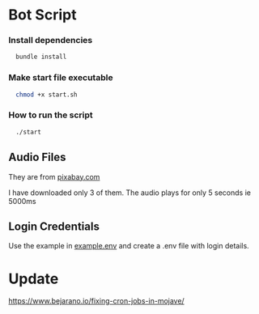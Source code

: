 # Bot Script

### Install dependencies

```sh
  bundle install
```

### Make start file executable
```sh
  chmod +x start.sh
```

### How to run the script
```sh
  ./start
```

## Audio Files
They are from [pixabay.com](https://pixabay.com/sound-effects/search/wav/)

I have downloaded only 3 of them. The audio plays for only 5 seconds ie 5000ms

## Login Credentials
Use the example in [example.env](./example.env) and create a .env file with login details.


# Update
https://www.bejarano.io/fixing-cron-jobs-in-mojave/